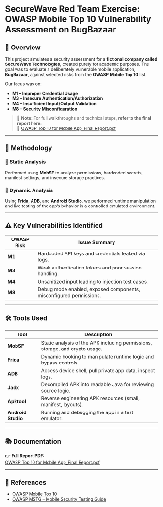 # SecureWave Red Team Exercise: OWASP Mobile Top 10 Vulnerability Assessment on BugBazaar

## 📱 Overview
This project simulates a security assessment for a **fictional company called SecureWave Technologies**, created purely for academic purposes. The goal was to evaluate a deliberately vulnerable mobile application, **BugBazaar**, against selected risks from the **OWASP Mobile Top 10** list.

Our focus was on:

- **M1 – Improper Credential Usage**
- **M3 – Insecure Authentication/Authorization**
- **M4 – Insufficient Input/Output Validation**
- **M8 – Security Misconfiguration**

> 🔎 **Note:** For full walkthroughs and technical steps, **refer to the final report here:**  
> 📄 [OWASP Top 10 for Mobile App_Final Report.pdf](https://github.com/pavithrancj/OWASP-Top-0-Mobile-Application/blob/main/OWASP%20Top%2010%20for%20Mobile%20App_Final%20Report.pdf)

---

## 🧪 Methodology

### 🔸 Static Analysis
Performed using **MobSF** to analyze permissions, hardcoded secrets, manifest settings, and insecure storage practices.

### 🔸 Dynamic Analysis
Using **Frida**, **ADB**, and **Android Studio**, we performed runtime manipulation and live testing of the app’s behavior in a controlled emulated environment.

---

## ⚠️ Key Vulnerabilities Identified

| OWASP Risk | Issue Summary |
|------------|----------------|
| **M1** | Hardcoded API keys and credentials leaked via logs. |
| **M3** | Weak authentication tokens and poor session handling. |
| **M4** | Unsanitized input leading to injection test cases. |
| **M8** | Debug mode enabled, exposed components, misconfigured permissions. |

---

## 🛠️ Tools Used

| Tool | Description |
|------|-------------|
| **MobSF** | Static analysis of the APK including permissions, storage, and crypto usage. |
| **Frida** | Dynamic hooking to manipulate runtime logic and bypass controls. |
| **ADB** | Access device shell, pull private app data, inspect logs. |
| **Jadx** | Decompiled APK into readable Java for reviewing source logic. |
| **Apktool** | Reverse engineering APK resources (smali, manifest, layouts). |
| **Android Studio** | Running and debugging the app in a test emulator. |

---


## 📚 Documentation

👉 **Full Report PDF:**  
[OWASP Top 10 for Mobile App_Final Report.pdf](https://github.com/pavithrancj/OWASP-Top-0-Mobile-Application/blob/main/OWASP%20Top%2010%20for%20Mobile%20App_Final%20Report.pdf)

---

## 📌 References

- [OWASP Mobile Top 10](https://owasp.org/www-project-mobile-top-10/)
- [OWASP MSTG – Mobile Security Testing Guide](https://owasp.org/www-project-mobile-security-testing-guide/)
